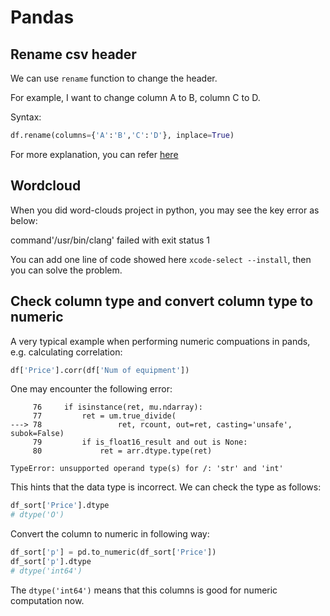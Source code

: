 # Pandas

## Rename csv header

We can use `rename` function to change the header.

For example, I want to change column A to B, column C to D.

Syntax:

```python
df.rename(columns={'A':'B','C':'D'}, inplace=True)
```

For more explanation, you can refer [here](https://pandas.pydata.org/pandas-docs/stable/generated/pandas.DataFrame.rename.html)

## Wordcloud

When you did word-clouds project in python, you may see the key error as below:

command'/usr/bin/clang' failed with exit status 1

You can add one line of code showed here `xcode-select --install`, then you can solve the problem.

## Check column type and convert column type to numeric

A very typical example when performing numeric compuations in pands, e.g. calculating correlation:

```python
df['Price'].corr(df['Num of equipment'])
```

One may encounter the following error:

```text
     76     if isinstance(ret, mu.ndarray):
     77         ret = um.true_divide(
---> 78                 ret, rcount, out=ret, casting='unsafe', subok=False)
     79         if is_float16_result and out is None:
     80             ret = arr.dtype.type(ret)

TypeError: unsupported operand type(s) for /: 'str' and 'int'
```

This hints that the data type is incorrect. We can check the type as follows:

```python
df_sort['Price'].dtype
# dtype('O')
```

Convert the column to numeric in following way:

```python
df_sort['p'] = pd.to_numeric(df_sort['Price'])
df_sort['p'].dtype
# dtype('int64')
```

The `dtype('int64')` means that this columns is good for numeric computation now.
